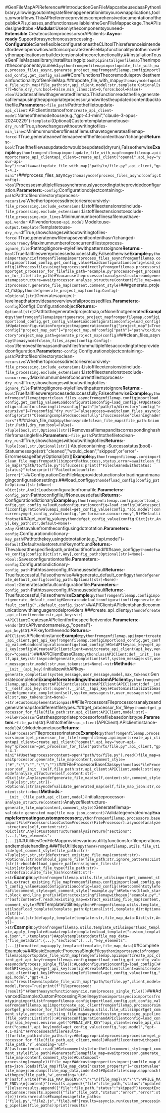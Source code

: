 #GenFileMapAPIReference##IntroductionGenFileMapcanbeusedasaPythonlibrary,allowingyoutointegratefilemapgenerationintoyourownapplications,tools,orworkflows.ThisAPIreferenceprovidescomprehensivedocumentationofthepublicAPIs,classes,andfunctionsavailableintheGenFileMappackage.TheAPIisdesignedtobe:-**Modular**:Useonlythecomponentsyouneed-**Extensible**:CreatecustomprocessorsorAPIclients-**Async-ready**:Supportforasynchronousprocessing-**Configurable**:SameflexibleconfigurationastheCLItoolThisreferenceisintendedfordeveloperswhowanttoincorporateGenFileMapfunctionalityintotheirownPythonapplicationsorbuildextensionstothecorefunctionality.##InstallationTouseGenFileMapasalibrary,installitusingpip:```bashpipinstallgenfilemap```Thenimportthecomponentsyouneed:```pythonfromgenfilemapimportupdate_file_with_map,process_files_async,generate_project_mapfromgenfilemap.configimportload_config,get_config_value```##CoreFunctionsThecoremoduleprovidesthemainfunctionalityofGenFileMap.###update_file_with_map```pythonasyncdefupdate_file_with_map(file_path:str,api_client,model:str,template:Optional[str]=None,dry_run:bool=False,min_lines:int=0,force:bool=False)->bool```Updatesafilewithageneratedfilemap.Thisfunctionreadsthefile,generatesafilemapusingtheappropriateprocessor,andwritestheupdatedcontentbacktothefile.**Parameters:**-`file_path`:Pathtothefiletoupdate-`api_client`:APIclientinstancefrom`create_api_client`-`model`:Nameofthemodeltouse(e.g.,"gpt-4.1-mini","claude-3-opus-20240229")-`template`:(Optional)Customtemplatenametouse-`dry_run`:IfTrue,showchangeswithoutwritingtofiles-`min_lines`:Minimumnumberoflinesafilemusthavetogenerateafilemap-`force`:IfTrue,generateanewfilemapevenifthefilecontenthasn'tchanged**Returns:**-`bool`:Trueifthefilewasupdatedorwouldbeupdated(dryrun),Falseotherwise**Example**:```pythonfromgenfilemapimportupdate_file_with_mapfromgenfilemap.apiimportcreate_api_clientapi_client=create_api_client("openai",api_key="your-api-key")result=awaitupdate_file_with_map("path/to/file.py",api_client,"gpt-4.1-mini")```###process_files_async```pythonasyncdefprocess_files_async(config:Config)->bool```Processesmultiplefilesasynchronouslyaccordingtotheprovidedconfiguration.**Parameters:**-`config`:Configurationobjectcontaining:-`path`:Pathtofileordirectorytoprocess-`recursive`:Whethertoprocessdirectoriesrecursively-`file_processing.include_extensions`:Listoffileextensionstoinclude-`file_processing.exclude_extensions`:Listoffileextensionstoexclude-`file_processing.min_lines`:Minimumnumberoflinesafilemusthave-`api.vendor`:APIvendortouse-`api.model`:Modeltouse-`output.template`:Templatetouse-`dry_run`:IfTrue,showchangeswithoutwritingtofiles-`force`:IfTrue,generatenewfilemapsevenifcontenthasn'tchanged-`concurrency`:Maximumnumberofconcurrentfilestoprocess-`ignore_file`:Pathtogitignore-stylefilewithpatternstoignore**Returns:**-`bool`:Trueifallfileswereprocessedsuccessfully,Falseotherwise**Example**:```pythonimportasynciofromgenfilemapimportprocess_files_asyncfromgenfilemap.configimportload_config,get_config_value#Loadconfigurationconfig=load_config()#Processfilesusingtheprocessordirectlyfromgenfilemap.processorsimportget_processor_for_filefile_path="example.py"processor=get_processor_for_file(file_path)#Youcanusetheprocessortoanalyzestructureandgeneratemapsstructure=awaitprocessor.analyze_structure(content)file_map=awaitprocessor.generate_file_map(content,comment_style)```###generate_project_map```pythondefgenerate_project_map(config:Config)->Optional[str]```Generatesaproject-levelmapthatprovidesanoverviewofallprocessedfiles.**Parameters**:-`config`(Config):Configurationobject**Returns**:-`Optional[str]`:Pathtothegeneratedprojectmap,orNoneifnotgenerated**Example**:```pythonfromgenfilemapimportgenerate_project_mapfromgenfilemap.configimportload_config,get_config_value#Loadconfigurationconfig=load_config()#Updateconfigurationforprojectmapgenerationconfig["project_map"]=Trueconfig["project_map_out"]="project_map.md"config["path"]="path/to/directory"project_map_path=generate_project_map(config)```###clean_files_async```pythonasyncdefclean_files_async(config:Config)->bool```Removesfilemapsandhashfilesfrommultiplefilesaccordingtotheprovidedconfiguration.**Parameters:**-`config`:Configurationobjectcontaining:-`path`:Pathtofileordirectorytoclean-`recursive`:Whethertoprocessdirectoriesrecursively-`file_processing.include_extensions`:Listoffileextensionstoinclude-`file_processing.exclude_extensions`:Listoffileextensionstoexclude-`concurrency`:Maximumnumberofconcurrentfilestoprocess-`dry_run`:IfTrue,showchangeswithoutwritingtofiles-`ignore_file`:Pathtogitignore-stylefilewithpatternstoignore**Returns:**-`bool`:Trueifallfileswereprocessedsuccessfully,Falseotherwise**Example**:```pythonfromgenfilemapimportclean_files_asyncfromgenfilemap.configimportload_config,get_config_value#Loadconfigurationconfig=load_config()#Updateconfigurationforcleaningfilesconfig["path"]="path/to/directory"config["recursive"]=Trueconfig["dry_run"]=Falsesuccess=awaitclean_files_async(config)print("Cleaningcompletedsuccessfully"ifsuccesselse"Cleaninghaderrors")```###clean_file_maps```pythonasyncdefclean_file_maps(file_path:Union[str,Path],dry_run:bool=False)->Tuple[bool,str,Optional[str]]```Removesafilemapanditscorrespondinghashfilefromasinglefile.**Parameters:**-`file_path`:Pathtothefiletoclean-`dry_run`:IfTrue,showchangeswithoutwritingtofiles**Returns:**-`Tuple[bool,str,Optional[str]]`:Atuplecontaining:-Successstatus(bool)-Statusmessage(str):"cleaned","would_clean","skipped",or"error"-Errormessageifany(Optional[str])**Example**:```pythonfromgenfilemap.coreimportclean_file_mapsfrompathlibimportPathsuccess,status,error=awaitclean_file_maps("path/to/file.py")ifsuccess:print(f"Filecleanedwithstatus:{status}")else:print(f"Failedtocleanfile:{error}")```##ConfigurationGenFileMapprovidesfunctionsforloadingandmanagingconfigurationsettings.###load_config```pythondefload_config(config_path:Optional[str]=None)->Dict[str,Any]:```Loadsconfigurationfromafile.**Parameters:**-`config_path`:Pathtoconfigfile,ifNoneusesdefault**Returns:**-Configurationdictionary**Example:**```pythonfromgenfilemap.configimportload_config,get_config_value#Loadconfigurationconfig=load_config()#Getaspecificconfigurationvalueapi_model=get_config_value(config,"api.model")concurrency=get_config_value(config,"performance.concurrency",5)#Defaultifnotset```###get_config_value```pythondefget_config_value(config:Dict[str,Any],key_path:str,default=None)->Any:```Getsavaluefromtheconfigusingdotnotation.**Parameters:**-`config`:Configurationdictionary-`key_path`:Pathtothekey,usingdotnotation(e.g.,"api.model")-`default`:Defaultvaluetoreturnifkeynotfound**Returns:**-Thevalueatthespecifiedpath,ordefaultifnotfound###save_config```pythondefsave_config(config:Dict[str,Any],config_path:Optional[str]=None)->bool:```Savesconfigurationtoafile.**Parameters:**-`config`:Configurationdictionary-`config_path`:Pathtosaveconfig,ifNoneusesdefault**Returns:**-Trueifsuccessful,Falseotherwise###generate_default_config```pythondefgenerate_default_config(config_path:Optional[str]=None)->bool:```Generatesadefaultconfigurationfile.**Parameters:**-`config_path`:Pathtosaveconfig,ifNoneusesdefault**Returns:**-Trueifsuccessful,Falseotherwise**Example:**```pythonfromgenfilemap.configimportgenerate_default_config#Generateadefaultconfigurationfilegenerate_default_config("./default_config.json")```##APIClientsAPIclientshandlecommunicationwithlanguagemodelproviders.###create_api_client```pythondefcreate_api_client(vendor:str,api_key:str)->APIClient```CreatesanAPIclientforthespecifiedvendor.**Parameters**:-`vendor`(str):APIvendorname(e.g.,"openai")-`api_key`(str):APIkeyforthevendor**Returns**:-`APIClient`:APIclientinstance**Example**:```pythonfromgenfilemap.apiimportcreate_api_client,get_api_keyfromgenfilemap.configimportload_config,get_config_value#Loadconfigurationconfig=load_config()#GetAPIkeyapi_key=get_api_key(config)#CreateAPIclientclient=awaitcreate_api_client(api_key,vendor="openai")```###APIClientBaseClass```pythonclassAPIClient:def__init__(self,api_key:str)asyncdefgenerate_completion(self,system_message:str,user_message:str,model:str,max_tokens:int=None)->str```**Methods**:-`__init__(api_key)`:InitializewithAPIkey-`generate_completion(system_message,user_message,model,max_tokens)`:Generatecompletion**ExampleforextendingwithcustomAPIclient**:```pythonfromgenfilemap.api.baseimportAPIClientclassCustomAPIClient(APIClient):def__init__(self,api_key:str):super().__init__(api_key)#Custominitializationasyncdefgenerate_completion(self,system_message:str,user_message:str,model:str,max_tokens:int=None)->str:#Customimplementationpass```##FileProcessorsFileprocessorsanalyzeandgeneratemapsfordifferentfiletypes.###get_processor_for_file```pythondefget_processor_for_file(file_path:str,api_client:APIClient,model:str)->FileProcessor```Getstheappropriateprocessorforafilebasedonitstype.**Parameters**:-`file_path`(str):Pathtothefile-`api_client`(APIClient):APIclientinstance-`model`(str):Modelnametouse**Returns**:-`FileProcessor`:Fileprocessorinstance**Example**:```pythonfromgenfilemap.processorsimportget_processor_for_filefromgenfilemap.apiimportcreate_api_clientapi_client=create_api_client("openai",api_key="your-api-key")processor=get_processor_for_file("path/to/file.py",api_client,"gpt-4.1-mini")#Usetheprocessorcontent=open("path/to/file.py").read()file_map=awaitprocessor.generate_file_map(content,comment_style=("#","\"\"\"","\"\"\""))```###FileProcessorBaseClass```pythonclassFileProcessor:def__init__(self,file_path:str,api_client:APIClient,model:str)asyncdefanalyze_structure(self,content:str)->Dict[str,Any]asyncdefgenerate_file_map(self,content:str,comment_style:Tuple[str,str,str])->Optional[str]asyncdefvalidate_generated_map(self,file_map_json:str,content:str)->bool```**Methods**:-`__init__(file_path,api_client,model)`:Initializeprocessor-`analyze_structure(content)`:Analyzefilestructure-`generate_file_map(content,comment_style)`:Generatefilemap-`validate_generated_map(file_map_json,content)`:Validategeneratedmap**Exampleforcreatingacustomprocessor**:```pythonfromgenfilemap.processors.baseimportFileProcessorclassCustomProcessor(FileProcessor):asyncdefanalyze_structure(self,content:str)->Dict[str,Any]:#Customstructureanalysisreturn{"sections":[...],"key_elements":[...]}```##UtilitiesGenFileMapprovidesvariousutilityfunctionsforfileoperationsandtemplatehandling.###FileUtilities```python#Fromgenfilemap.utils.file_utilsdefget_comment_style(file_path:str)->Tuple[str,str,str]defextract_existing_file_map(content:str)->Optional[str]defshould_ignore_file(file_path:str,ignore_patterns:List[str])->booldefload_ignore_patterns(ignore_file:str)->List[str]defget_file_type(file_path:str)->strdefcalculate_file_hash(content:str)->str```**Example**:```pythonfromgenfilemap.utils.file_utilsimportget_comment_style,extract_existing_file_mapfromgenfilemap.configimportload_config,get_config_value#Loadconfigurationconfig=load_config()#Getcommentstyleforafilecomment_style=get_comment_style("example.py")#Returns(block_start,block_end,line_prefix)#Extractexistingfilemapwithopen("example.py","r")asf:content=f.read()existing_map=extract_existing_file_map(content,comment_style)```###TemplateUtilities```python#Fromgenfilemap.utils.template_utilsdefload_template(template_path:Optional[str],template_dir:Optional[str])->Optional[str]defapply_template(template:str,file_map_data:Dict[str,Any])->str```**Example**:```pythonfromgenfilemap.utils.template_utilsimportload_template,apply_template#Loadatemplatetemplate=load_template("custom_template.json","./templates")#Applytemplatetodatafile_map_data={"file_metadata":{...},"sections":[...],"key_elements":[...]}formatted_map=apply_template(template,file_map_data)```##CompleteExamples###BasicExample:ProcessaSingleFile```pythonimportasynciofromgenfilemapimportupdate_file_with_mapfromgenfilemap.apiimportcreate_api_client,get_api_keyfromgenfilemap.configimportload_config,get_config_valueasyncdefprocess_single_file():#Loadconfigurationconfig=load_config()#GetAPIkeyapi_key=get_api_key(config)#CreateAPIclientclient=awaitcreate_api_client(api_key)#Processasinglefilemodel=get_config_value(config,"api.model","gpt-4.1-mini")result=awaitupdate_file_with_map("path/to/file.py",client,model=model,force=True)print(f"Fileprocessed:{result}")#Runtheasyncfunctionasyncio.run(process_single_file())```###AdvancedExample:CustomProcessingPipeline```pythonimportasyncioimportosfromtypingimportListfromgenfilemap.configimportload_config,get_config_valuefromgenfilemap.apiimportcreate_api_clientfromgenfilemap.processorsimportget_processor_for_filefromgenfilemap.utils.file_utilsimportget_comment_style,extract_existing_file_mapasyncdefcustom_processing_pipeline(file_paths:List[str]):#CreateconfigurationandAPIclientconfig=load_config()api_key=os.environ.get("OPENAI_API_KEY")api_client=create_api_client("openai",api_key)model=get_config_value(config,"api.model","gpt-4.1-mini")#Processeachfileresults=[]forfile_pathinfile_paths:try:#Getappropriateprocessorprocessor=get_processor_for_file(file_path,api_client,model)#Readfilecontentwithopen(file_path,'r',encoding='utf-8')asf:content=f.read()#Getcommentstyleforthefilecomment_style=get_comment_style(file_path)#Generatefilemapfile_map=awaitprocessor.generate_file_map(content,comment_style)#Custompost-processing(example)iffile_map:#Addcustompropertiesimportjsonfile_map_data=json.loads(file_map)file_map_data["custom_property"]="customvalue"file_map=json.dumps(file_map_data,indent=2)#Updatefile(simpleapproach)withopen(file_path,'w',encoding='utf-8')asf:f.write(f"#FILE_MAP_BEGIN\n\"\"\"\n{file_map}\n\"\"\"\n#FILE_MAP_END\n\n{content}")results.append({"file":file_path,"status":"updated"})else:results.append({"file":file_path,"status":"skipped"})exceptExceptionase:results.append({"file":file_path,"status":"error","error":str(e)})returnresults#Exampleusagefile_paths=["file1.py","file2.js","file3.md"]results=asyncio.run(custom_processing_pipeline(file_paths))print(results)```